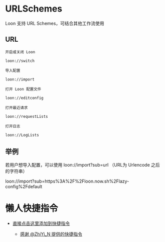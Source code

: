 # URLSchemes

Loon 支持 URL Schemes，可结合其他工作流使用

## URL

```
开启或关闭 Loon

loon://switch

导入配置

loon://import

打开 Loon 配置文件

loon://editconfig

打开最近请求

loon://requestLists

打开日志

loon://LogLists
```

## 举例

若用户想导入配置，可以使用 loon://import?sub=url （URL为 Urlencode 之后的字符串）

loon://import?sub=https%3A%2F%2Floon.now.sh%2Flazy-config%2Fdefault

# 懒人快捷指令

- [直接点击这里添加到快捷指令](https://www.icloud.com/shortcuts/382385cad0b6451dbb92ad79efc3681e)

  - [感谢 @ZhiYi_N 提供的快捷指令](https://t.me/Loon0x00/521568)